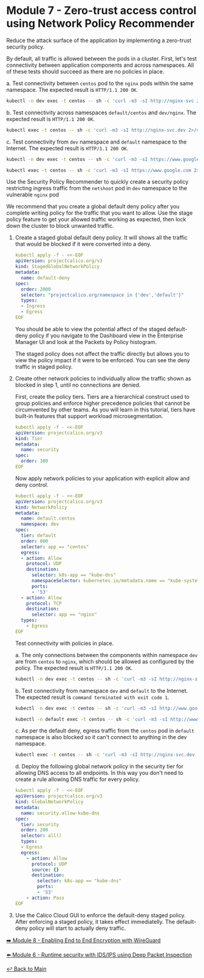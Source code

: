 # Module 7 - Zero-trust access control using Network Policy Recommender

Reduce the attack surface of the application by implementing a zero-trust security policy.

By default, all traffic is allowed between the pods in a cluster. First, let's test connectivity between application components and across namespaces. All of these tests should succeed as there are no policies in place.

a. Test connectivity between ```centos``` pod to the ```nginx``` pods within the same namespace. The expected result is `HTTP/1.1 200 OK`.

   ```bash
   kubectl -n dev exec -t centos -- sh -c 'curl -m3 -sI http://nginx-svc 2>/dev/null | grep HTTP'
   ```

b. Test connectivity across namespaces ```default/centos``` and ```dev/nginx```. The expected result is `HTTP/1.1 200 OK`.

   ```bash
   kubectl exec -t centos -- sh -c 'curl -m3 -sI http://nginx-svc.dev 2>/dev/null | grep HTTP'
   ```

c. Test connectivity from ```dev``` namespace and ```default``` namespace to the Internet. The expected result is `HTTP/1.1 200 OK`.

   ```bash
   kubectl -n dev exec -t centos -- sh -c 'curl -m3 -sI https://www.google.com 2>/dev/null | grep HTTP'
   ```

   ```bash
   kubectl exec -t centos -- sh -c 'curl -m3 -sI https://www.google.com 2>/dev/null | grep HTTP'
   ```

Use the Security Policy Recommender to quickly create a security policy restricting ingress traffic from the ```netshoot``` pod in ```dev``` namespace to the vulnerable ```nginx``` pod

We recommend that you create a global default deny policy after you complete writing policy for the traffic that you want to allow. Use the stage policy feature to get your allowed traffic working as expected, then lock down the cluster to block unwanted traffic.

1. Create a staged global default deny policy. It will shows all the traffic that would be blocked if it were converted into a deny.

   ```yaml
   kubectl apply -f - <<-EOF
   apiVersion: projectcalico.org/v3
   kind: StagedGlobalNetworkPolicy
   metadata:
     name: default-deny
   spec:
     order: 2000
     selector: "projectcalico.org/namespace in {'dev','default'}"
     types:
     - Ingress
     - Egress
   EOF
   ```

   You should be able to view the potential affect of the staged default-deny policy if you navigate to the Dashboard view in the Enterprise Manager UI and look at the Packets by Policy histogram.

   The staged policy does not affect the traffic directly but allows you to view the policy impact if it were to be enforced. You can see the deny traffic in staged policy.


2. Create other network policies to individually allow the traffic shown as blocked in step 1, until no connections are denied.
  
   First, create the policy tiers. Tiers are a hierarchical construct used to group policies and enforce higher precedence policies that cannot be circumvented by other teams. As you will learn in this tutorial, tiers have built-in features that support workload microsegmentation.

   ```yaml
   kubectl apply -f - <<-EOF   
   apiVersion: projectcalico.org/v3
   kind: Tier
   metadata:
     name: security
   spec:
     order: 300
   EOF
   ```

   Now apply network policies to your application with explicit allow and deny control.

   ```yaml
   kubectl apply -f - <<-EOF   
   apiVersion: projectcalico.org/v3
   kind: NetworkPolicy
   metadata:
     name: default.centos
     namespace: dev
   spec:
     tier: default
     order: 800
     selector: app == "centos"
     egress:
     - action: Allow
       protocol: UDP
       destination:
         selector: k8s-app == "kube-dns"
         namespaceSelector: kubernetes.io/metadata.name == "kube-system" 
         ports:
         - '53'
     - action: Allow
       protocol: TCP
       destination:
         selector: app == "nginx"
     types:
       - Egress
   EOF
   ```

   Test connectivity with policies in place.

   a. The only connections between the components within namespace ```dev``` are from ```centos``` to ```nginx```, which should be allowed as configured by the policy. The expected result is `HTTP/1.1 200 OK`.

   ```bash
   kubectl -n dev exec -t centos -- sh -c 'curl -m3 -sI http://nginx-svc 2>/dev/null | grep HTTP'
   ```

   b. Test connectivity from namespace ```dev``` and ```default``` to the Internet. The expected result is `command terminated with exit code 1`.
   
   ```bash   
   kubectl -n dev exec -t centos -- sh -c 'curl -m3 -sI http://www.google.com 2>/dev/null | grep HTTP'
   ```

   ```bash   
   kubectl -n default exec -t centos -- sh -c 'curl -m3 -sI http://www.google.com 2>/dev/null | grep HTTP'
   ```
   
   c. As per the default deny, egress traffic from the ```centos``` pod in ```default``` namespace is also blocked so it can't connect to anything in the dev namespace.
   
   ```bash
   kubectl exec -t centos -- sh -c 'curl -m3 -sI http://nginx-svc.dev 2>/dev/null | grep HTTP'
   ```


   d. Deploy the following global network policy in the security tier for allowing DNS access to all endpoints. In this way you don't need to create a rule allowing DNS traffic for every policy.

   ```yaml
   kubectl apply -f - <<-EOF
   apiVersion: projectcalico.org/v3
   kind: GlobalNetworkPolicy
   metadata:
     name: security.allow-kube-dns
   spec:
     tier: security
     order: 200
     selector: all()
     types:
     - Egress    
     egress:
       - action: Allow
         protocol: UDP
         source: {}
         destination:
           selector: k8s-app == "kube-dns"
           ports:
           - '53'
       - action: Pass
   EOF
   ```

3. Use the Calico Cloud GUI to enforce the default-deny staged policy. After enforcing a staged policy, it takes effect immediatelly. The default-deny policy will start to actually deny traffic.

[:arrow_right: Module 8 - Enabling End to End Encryption with WireGuard](module-8-encryption.md) <br>

[:arrow_left: Module 6 - Runtime security with IDS/IPS using Deep Packet Inspection](module-6-runtimesec.md)

[:leftwards_arrow_with_hook: Back to Main](../README.md)